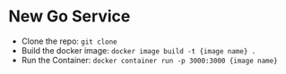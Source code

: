 # New Go Service

- Clone the repo: `git clone`
- Build the docker image: `docker image build -t {image name} .`
- Run the Container: `docker container run -p 3000:3000 {image name}`
